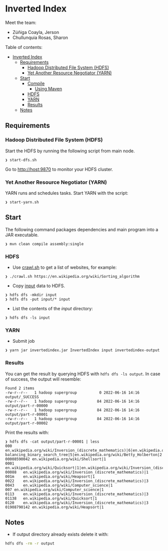 # Inverted Index

Meet the team:

- Zúñiga Coayla, Jerson
- Chullunquia Rosas, Sharon

Table of contents:

- [Inverted Index](#inverted-index)
  * [Requirements](#requirements)
    + [Hadoop Distributed File System (HDFS)](#hadoop-distributed-file-system--hdfs-)
    + [Yet Another Resource Negotiator (YARN)](#yet-another-resource-negotiator--yarn-)
  * [Start](#start)
    + [Compile](#compile)
      - [Using Maven](#using-maven)
    + [HDFS](#hdfs)
    + [YARN](#yarn)
    + [Results](#results)
  * [Notes](#notes)

## Requirements

### Hadoop Distributed File System (HDFS)

Start the HDFS by running the following script from main node.

```
❯ start-dfs.sh
```

Go to [http://host:9870](http://host:9870) to monitor your HDFS cluster.

### Yet Another Resource Negotiator (YARN)

YARN runs and schedules tasks. Start YARN with the script:

```
❯ start-yarn.sh
```

## Start
The following command packages dependencies and main program into a JAR executable.

```
❯ mvn clean compile assembly:single 
```

### HDFS
- Use [crawl.sh](./crawl.sh) to get a list of websites, for example:
```
❯ ./crawl.sh https://en.wikipedia.org/wiki/Sorting_algorithm
```


- Copy [input](./input) data to HDFS.

```
❯ hdfs dfs -mkdir input
❯ hdfs dfs -put input/* input
```

- List the contents of the _input_ directory:

```
❯ hdfs dfs -ls input
```

### YARN

- Submit job

```
❯ yarn jar invertedindex.jar InvertedIndex input invertedindex-output
```

### Results

You can get the result by querying HDFS with `hdfs dfs -ls output`. In case of success, the output will resemble:

```
Found 2 items
-rw-r--r--   1 hadoop supergroup          0 2022-06-16 14:16 output/_SUCCESS
-rw-r--r--   1 hadoop supergroup         84 2022-06-16 14:16 output/part-r-00000
-rw-r--r--   1 hadoop supergroup         84 2022-06-16 14:16 output/part-r-00001
-rw-r--r--   1 hadoop supergroup         84 2022-06-16 14:16 output/part-r-00002
```

Print the results with:

```
❯ hdfs dfs -cat output/part-r-00001 | less
000	en.wikipedia.org/wiki/Inversion_(discrete_mathematics)|6|en.wikipedia.org/wiki/Binary_heap|1|en.wikipedia.org/wiki/Computer_science|1|en.wikipedia.org/wiki/Algorithm|1|en.wikipedia.org/wiki/Data_set|1|en.wikipedia.org/wiki/Big_O_notation|8|en.wikipedia.org/wiki/Comparison_sort|5|en.wikipedia.org/wiki/ENIAC|14|en.wikipedia.org/wiki/Self-balancing_binary_search_tree|5|en.wikipedia.org/wiki/Betty_Holberton|2|en.wikipedia.org/wiki/Computational_complexity_theory|2|en.wikipedia.org/wiki/Comb_sort|1|en.wikipedia.org/wiki/Big_omega_notation|8|en.wikipedia.org/wiki/Introsort|1
00008590042	en.wikipedia.org/wiki/Shellsort|1
0001	en.wikipedia.org/wiki/Quicksort|1|en.wikipedia.org/wiki/Inversion_(discrete_mathematics)|3|en.wikipedia.org/wiki/Algorithm|2|en.wikipedia.org/wiki/Computer_science|2|en.wikipedia.org/wiki/Randomized_algorithm|1|en.wikipedia.org/wiki/Computational_complexity_theory|1
00088	en.wikipedia.org/wiki/Inversion_(discrete_mathematics)|1
001m	en.wikipedia.org/wiki/Heapsort|1
0022	en.wikipedia.org/wiki/Inversion_(discrete_mathematics)|3
0043	en.wikipedia.org/wiki/Computer_science|1
007	en.wikipedia.org/wiki/Computer_science|1
0113	en.wikipedia.org/wiki/Inversion_(discrete_mathematics)|3
01138	en.wikipedia.org/wiki/Quicksort|1
0120	en.wikipedia.org/wiki/Inversion_(discrete_mathematics)|3
01908790142	en.wikipedia.org/wiki/Heapsort|1
```

## Notes

- If output directory already exists delete it with:

```sh
hdfs dfs -rm -r output
```
